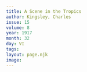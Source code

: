 ```yaml
---
title: A Scene in the Tropics
author: Kingsley, Charles
issue: 15
volume: 8
year: 1917
month: 32
day: VI
tags:
layout: page.njk
image:
---
```



